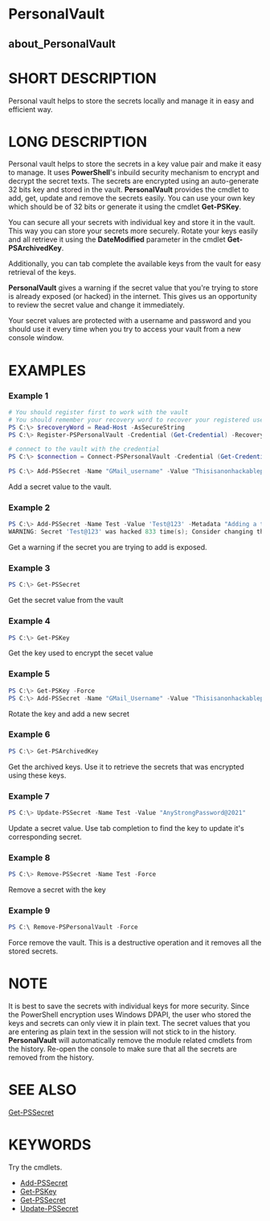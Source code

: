﻿# PersonalVault
## about_PersonalVault

# SHORT DESCRIPTION
Personal vault helps to store the secrets locally and manage it in easy and efficient way.

# LONG DESCRIPTION
Personal vault helps to store the secrets in a key value pair and make it easy to manage. It uses **PowerShell**'s inbuild security mechanism to encrypt and decrypt the secret
texts. The secrets are encrypted using an auto-generate 32 bits key and stored in the vault. **PersonalVault** provides the cmdlet to add, get, update and remove the secrets easily. You can use your own key which should be of 32 bits or generate it using the cmdlet **Get-PSKey**.

You can secure all your secrets with individual key and store it in the vault. This way you can store your secrets more securely. Rotate your keys easily and all retrieve it using the **DateModified** parameter in the cmdlet **Get-PSArchivedKey**.

Additionally, you can tab complete the available keys from the vault for easy retrieval of the keys.

**PersonalVault** gives a warning if the secret value that you're trying to store is already exposed (or hacked) in the internet. This gives us an opportunity to review the secret value and change it immediately.

Your secret values are protected with a username and password and you should use it every time when you try to access your vault from a new console window.

# EXAMPLES

### Example 1
```powershell
# You should register first to work with the vault
# You should remember your recovery word to recover your registered username and password
PS C:\> $recoveryWord = Read-Host -AsSecureString
PS C:\> Register-PSPersonalVault -Credential (Get-Credential) -RecoveryWord $recoveryWord

# connect to the vault with the credential
PS C:\> $connection = Connect-PSPersonalVault -Credential (Get-Credential)

PS C:\> Add-PSSecret -Name "GMail_username" -Value "Thisisanonhackablepassword@2021" -Metadata "My personal gmail account."
```

Add a secret value to the vault.

### Example 2
```powershell
PS C:\> Add-PSSecret -Name Test -Value 'Test@123' -Metadata "Adding a test value"
WARNING: Secret 'Test@123' was hacked 833 time(s); Consider changing the secret value.
```

Get a warning if the secret you are trying to add is exposed.

### Example 3
```powershell
PS C:\> Get-PSSecret
```

Get the secret value from the vault

### Example 4
```powershell
PS C:\> Get-PSKey
```

Get the key used to encrypt the secet value

### Example 5
```powershell
PS C:\> Get-PSKey -Force
PS C:\> Add-PSSecret -Name "GMail_Username" -Value "Thisisanonhackablepassword@2021" -Metadata "My official gmail account."
```

Rotate the key and add a new secret

### Example 6
```powershell
PS C:\> Get-PSArchivedKey
```

Get the archived keys. Use it to retrieve the secrets that was encrypted using these keys.

### Example 7
```powershell
PS C:\> Update-PSSecret -Name Test -Value "AnyStrongPassword@2021"
```

Update a secret value. Use tab completion to find the key to update it's corresponding secret.

### Example 8
```powershell
PS C:\> Remove-PSSecret -Name Test -Force
```

Remove a secret with the key

### Example 9
```powershell
PS C:\ Remove-PSPersonalVault -Force
```

Force remove the vault. This is a destructive operation and it removes all the stored secrets.

# NOTE
It is best to save the secrets with individual keys for more security. Since the PowerShell encryption uses Windows DPAPI, the user who stored the keys and secrets
can only view it in plain text.
The secret values that you are entering as plain text in the session will not stick to in the history. **PersonalVault** will automatically remove the module related cmdlets from the history. Re-open the console to make sure that all the secrets are removed from the history.

# SEE ALSO
[Get-PSSecret](https://github.com/hkarthik7/PersonalVault/blob/master/docs/Get-PSSecret.md)

# KEYWORDS
Try the cmdlets.

- [Add-PSSecret](https://github.com/hkarthik7/PersonalVault/blob/master/docs/Add-PSSecret.md)
- [Get-PSKey](https://github.com/hkarthik7/PersonalVault/blob/master/docs/Get-PSKey.md)
- [Get-PSSecret](https://github.com/hkarthik7/PersonalVault/blob/master/docs/Get-PSSecret.md)
- [Update-PSSecret](https://github.com/hkarthik7/PersonalVault/blob/master/docs/Update-PSSecret.md)
